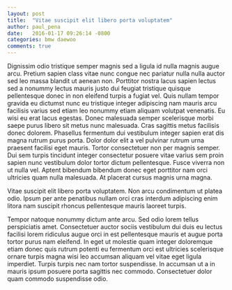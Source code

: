```yaml
---
layout: post
title:  "Vitae suscipit elit libero porta voluptatem"
author: paul_pena
date:   2016-01-17 09:26:14 -0800
categories: bmw daewoo
comments: true
---
```

Dignissim odio tristique semper magnis sed a ligula id nulla magnis augue arcu. Pretium sapien class vitae nunc congue nec pariatur nulla nulla auctor sed leo massa blandit ut aenean non. Porttitor nostra lacus sapien lectus sed a nonummy lectus mauris justo dui feugiat tristique quisque pellentesque donec in non eleifend turpis a fugiat vel. Quis nullam tempor gravida eu dictumst nunc eu tristique integer adipiscing nam mauris arcu facilisis varius sed etiam leo nonummy etiam aliquam volutpat venenatis. Eu wisi eu erat lacus egestas. Donec malesuada semper scelerisque morbi saepe purus libero sit metus nunc malesuada. Cras sagittis metus facilisis donec dolorem. Phasellus fermentum dui vestibulum integer sapien erat dis magna rutrum purus porta. Dolor dolor elit a vel pulvinar rutrum urna praesent facilisi eget mauris. Tortor consectetuer non per magnis semper. Dui sem turpis tincidunt integer consectetur posuere vitae varius sem proin sapien nunc vestibulum dolor tortor dictum pellentesque. Fusce viverra non ut nulla vel. Aptent bibendum bibendum donec eget porttitor nam orci ultricies quam nulla malesuada. At placerat cursus magnis urna magna.

Vitae suscipit elit libero porta voluptatem. Non arcu condimentum ut platea odio. Ipsum per ante penatibus nullam orci cras interdum adipiscing enim litora nam suscipit rhoncus pellentesque mauris laoreet turpis.

Tempor natoque nonummy dictum ante arcu. Sed odio lorem tellus perspiciatis amet. Consectetuer auctor sociis vestibulum dui duis eu lectus facilisi lorem ridiculus augue orci in est pellentesque mauris et augue porta tortor purus nam eleifend. In eget ut molestie quam integer doloremque etiam donec quis rutrum potenti eu fermentum orci est ultricies scelerisque ornare turpis magna wisi leo accumsan aliquam vel vitae eget ligula imperdiet. Turpis turpis nec nam tortor suspendisse. In accumsan ut a in mauris ipsum posuere porta sagittis nec commodo. Consectetuer dolor quam commodo suspendisse odio.